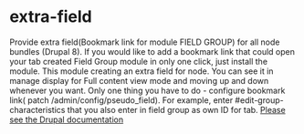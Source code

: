 # extra-field
Provide extra field(Bookmark link for module FIELD GROUP) for all node bundles (Drupal 8).
If you would like to add a bookmark link that could open your tab created Field Group module in only one click, just install the module.
This module creating an extra field for node. You can see it in manage display for Full content view mode and moving up and down whenever you want.
Only one thing you have to do - configure bookmark link( patch /admin/config/pseudo_field).
For example, enter #edit-group-characteristics that you also enter in field group as own ID for tab.
<a href="https://api.drupal.org/api/drupal/core%21lib%21Drupal%21Core%21Entity%21entity.api.php/function/hook_entity_extra_field_info/8.2.x" target="_blank">Please see the Drupal documentation</a>
